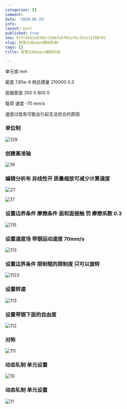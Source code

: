 ```yaml
---
categories: []
comment: 
date: '2020-06-29'
info: 
layout: post
published: true
sha: 67fc61b2e8386c15bbfa5f82a76c1b1e12700701
slug: 有限元Abaqus模拟轧制
tags: []
title: 有限元Abaqus模拟轧制

---
```



单元值 mm

密度 7.85e-9
杨氏模量 210000    0.3


屈服密度  300    0
         800    0
         
载荷     速度 -70 mm/s

速度过低有可能会引起无法咬合的原因
### 单位制
![129](/images/posts/abaqus/12.png)
### 创建基准轴
![19](/images/posts/abaqus/1.png)
### 编辑分析布 非线性开  质量缩放可减少计算速度
![27](/images/posts/abaqus/2.png)

![17](/images/posts/abaqus/3.png)
### 设置边界条件 摩擦条件 面和面接触  罚 摩擦系数 0.3
![115](/images/posts/abaqus/4.png)
### 设置速度场  带钢运动速度 70mm/s
![113](/images/posts/abaqus/5.png)
### 设置边界条件 限制辊的限制度 只可以旋转
![1123](/images/posts/abaqus/6.png)
### 设置转速
![113](/images/posts/abaqus/7.png)
### 设置带钢下面的自由度
![112](/images/posts/abaqus/8.png)
### 对称
![111](/images/posts/abaqus/9.png)
### 动态轧制 单元设置
![10](/images/posts/abaqus/10.png)
### 动态轧制 单元设置
![11](/images/posts/abaqus/11.png)
